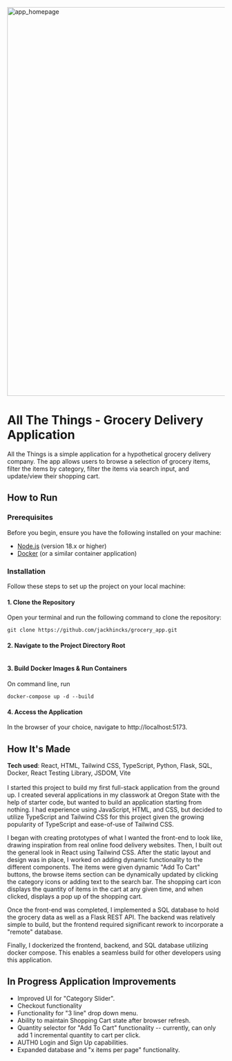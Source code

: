 <img align="center" width="900" alt="app_homepage" src="https://github.com/user-attachments/assets/4d8e787a-7c8c-46d4-bdff-311ee50558fa">

# All The Things - Grocery Delivery Application
All the Things is a simple application for a hypothetical grocery delivery company. The app allows users to browse a selection of grocery items, filter the items by category, filter the items via search input, and update/view their shopping cart.

## How to Run
### Prerequisites
Before you begin, ensure you have the following installed on your machine:

- [Node.js](https://nodejs.org/) (version 18.x or higher)
- [Docker](https://www.docker.com/products/docker-desktop/) (or a similar container application)

### Installation

Follow these steps to set up the project on your local machine:

#### 1. Clone the Repository

Open your terminal and run the following command to clone the repository: <br>
```
git clone https://github.com/jackhincks/grocery_app.git
```

#### 2. Navigate to the Project Directory Root <br><br>

#### 3. Build Docker Images & Run Containers
On command line, run 
```
docker-compose up -d --build
```

#### 4. Access the Application
In the browser of your choice, navigate to http://localhost:5173. <br>



## How It's Made
**Tech used**: React, HTML, Tailwind CSS, TypeScript, Python, Flask, SQL, Docker, React Testing Library, JSDOM, Vite <br><br>
I started this project to build my first full-stack application from the ground up. I created several applications in my classwork at Oregon State with the help of starter code, but wanted to build an application starting from nothing.  I had experience using JavaScript, HTML, and CSS, but decided to utilize TypeScript and Tailwind CSS for this project given the growing popularity of TypeScript and ease-of-use of Tailwind CSS.

I began with creating prototypes of what I wanted the front-end to look like, drawing inspiration from real online food delivery websites. Then, I built out the general look in React using Tailwind CSS. After the static layout and design was in place, I worked on adding dynamic functionality to the different components. The items were given dynamic "Add To Cart" buttons, the browse items section can be dynamically updated by clicking the category icons or adding text to the search bar. The shopping cart icon displays the quantity of items in the cart at any given time, and when clicked, displays a pop up of the shopping cart.

Once the front-end was completed, I implemented a SQL database to hold the grocery data as well as a Flask REST API. The backend was relatively simple to build, but the frontend required significant rework to incorporate a "remote" database. 

Finally, I dockerized the frontend, backend, and SQL database utilizing docker compose. This enables a seamless build for other developers using this application.

## In Progress Application Improvements
- Improved UI for "Category Slider".
- Checkout functionality
- Functionality for "3 line" drop down menu.
- Ability to maintain Shopping Cart state after browser refresh.
- Quantity selector for "Add To Cart" functionality -- currently, can only add 1 incremental quantity to cart per click.
- AUTH0 Login and Sign Up capabilities.
- Expanded database and "x items per page" functionality.
